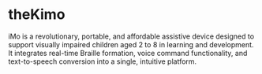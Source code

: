 # theKimo
iMo is a revolutionary, portable, and affordable assistive device designed to support visually impaired children aged 2 to 8 in learning and development. It integrates real-time Braille formation, voice command functionality, and text-to-speech conversion into a single, intuitive platform.
